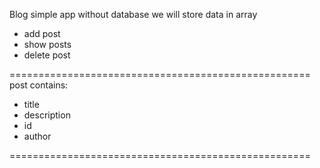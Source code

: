Blog simple app without database we will store data in array

-  add post
-  show posts 
-  delete post 

====================================================
post contains:
 
 -  title
 -  description
 -   id
 -  author

====================================================
